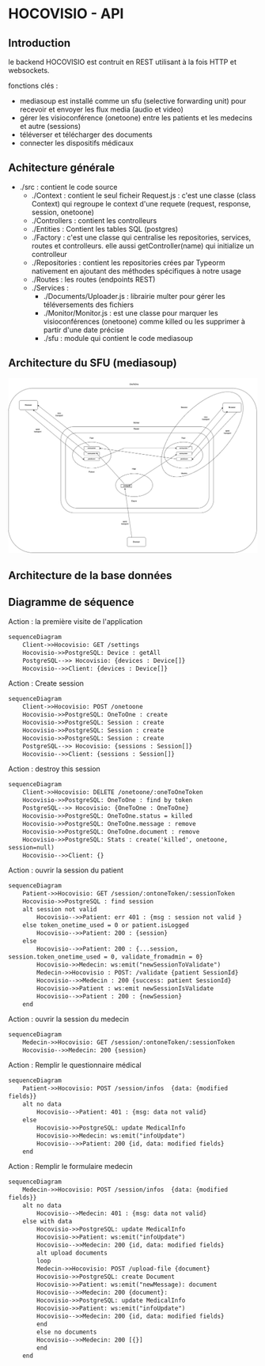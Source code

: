 # HOCOVISIO - API

## Introduction

le backend HOCOVISIO est contruit en REST utilisant à la fois HTTP et websockets.

fonctions clés :

- mediasoup est installé comme un sfu (selective forwarding unit) pour recevoir et envoyer les flux media (audio et video)
- gérer les visioconférence (onetoone) entre les patients et les medecins et autre (sessions)
- téléverser et télécharger des documents
- connecter les dispositifs médicaux

## Achitecture générale

- ./src : contient le code source
  - ./Context : contient le seul ficheir Request.js :
    c'est une classe (class Context) qui regroupe le context d'une requete (request, response, session, onetoone)
  - ./Controllers : contient les controlleurs
  - ./Entities : Contient les tables SQL (postgres)
  - ./Factory : c'est une classe qui centralise les repositories, services, routes et controlleurs. elle aussi getController(name) qui initialize un controlleur
  - ./Repositories : contient les repositories crées par Typeorm nativement en ajoutant des méthodes spécifiques à notre usage
  - ./Routes : les routes (endpoints REST)
  - ./Services :
    - ./Documents/Uploader.js : librairie multer pour gérer les téléversements des fichiers
    - ./Monitor/Monitor.js : est une classe pour marquer les visioconférences (onetoone) comme killed ou les supprimer à partir d'une date précise
    - ./sfu : module qui contient le code mediasoup

## Architecture du SFU (mediasoup)

![alt text](./HocoVisio_sfu_architecture.png)

## Architecture de la base données

## Diagramme de séquence

Action : la première visite de l'application

```mermaid
sequenceDiagram
    Client->>Hocovisio: GET /settings
    Hocovisio->>PostgreSQL: Device : getAll
    PostgreSQL-->> Hocovisio: {devices : Device[]}
    Hocovisio-->>Client: {devices : Device[]}
```

Action : Create session

```mermaid
sequenceDiagram
    Client->>Hocovisio: POST /onetoone
    Hocovisio->>PostgreSQL: OneToOne : create
    Hocovisio->>PostgreSQL: Session : create
    Hocovisio->>PostgreSQL: Session : create
    Hocovisio->>PostgreSQL: Session : create
    PostgreSQL-->> Hocovisio: {sessions : Session[]}
    Hocovisio-->>Client: {sessions : Session[]}
```

Action : destroy this session

```mermaid
sequenceDiagram
    Client->>Hocovisio: DELETE /onetoone/:oneToOneToken
    Hocovisio->>PostgreSQL: OneToOne : find by token
    PostgreSQL-->> Hocovisio: {OneToOne : OneToOne}
    Hocovisio->>PostgreSQL: OneToOne.status = killed
    Hocovisio->>PostgreSQL: OneToOne.message : remove
    Hocovisio->>PostgreSQL: OneToOne.document : remove
    Hocovisio->>PostgreSQL: Stats : create('killed', onetoone, session=null)
    Hocovisio-->>Client: {}

```

Action : ouvrir la session du patient

```mermaid
sequenceDiagram
    Patient->>Hocovisio: GET /session/:ontoneToken/:sessionToken
    Hocovisio->>PostgreSQL : find session
    alt session not valid
        Hocovisio-->>Patient: err 401 : {msg : session not valid }
    else token_onetime_used = 0 or patient.isLogged
        Hocovisio-->>Patient: 200 : {session}
    else
        Hocovisio-->>Patient: 200 : {...session, session.token_onetime_used = 0, validate_fromadmin = 0}
        Hocovisio->>Medecin: ws:emit("newSessionToValidate")
        Medecin->>Hocovisio : POST: /validate {patient SessionId}
        Hocovisio-->>Medecin : 200 {success: patient SessionId}
        Hocovisio->>Patient : ws:emit newSessionIsValidate
        Hocovisio-->>Patient : 200 : {newSession}
    end
```

Action : ouvrir la session du medecin

```mermaid
sequenceDiagram
    Medecin->>Hocovisio: GET /session/:ontoneToken/:sessionToken
    Hocovisio-->>Medecin: 200 {session}
```

Action : Remplir le questionnaire médical

```mermaid
sequenceDiagram
    Patient->>Hocovisio: POST /session/infos  {data: {modified fields}}
    alt no data
        Hocovisio-->Patient: 401 : {msg: data not valid}
    else
        Hocovisio->>PostgreSQL: update MedicalInfo
        Hocovisio->>Medecin: ws:emit("infoUpdate")
        Hocovisio-->>Patient: 200 {id, data: modified fields}
    end

```

Action : Remplir le formulaire medecin

```mermaid
sequenceDiagram
    Medecin->>Hocovisio: POST /session/infos  {data: {modified fields}}
    alt no data
        Hocovisio-->Medecin: 401 : {msg: data not valid}
    else with data
        Hocovisio->>PostgreSQL: update MedicalInfo
        Hocovisio->>Patient: ws:emit("infoUpdate")
        Hocovisio-->>Medecin: 200 {id, data: modified fields}
        alt upload documents
        loop
        Medecin->>Hocovisio: POST /upload-file {document}
        Hocovisio->>PostgreSQL: create Document
        Hocovisio->>Patient: ws:emit("newMessage): document
        Hocovisio-->>Medecin: 200 {document}:
        Hocovisio->>PostgreSQL: update MedicalInfo
        Hocovisio->>Patient: ws:emit("infoUpdate")
        Hocovisio-->>Medecin: 200 {id, data: modified fields}
        end
        else no documents
        Hocovisio-->>Medecin: 200 [{}]
        end
    end
```
